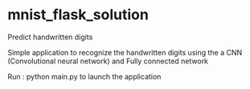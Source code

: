 # mnist_flask_solution
Predict handwritten digits

Simple application to recognize the handwritten digits using the a CNN (Convolutional neural network) and Fully connected network

Run : python main.py to launch the application